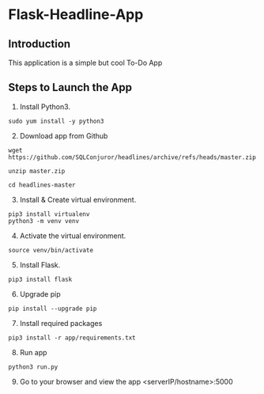 # Flask-Headline-App

## Introduction
This application is a simple but cool To-Do App

## Steps to Launch the App
1. Install Python3.
```
sudo yum install -y python3
```

2. Download app from Github
```
wget https://github.com/SQLConjuror/headlines/archive/refs/heads/master.zip

unzip master.zip

cd headlines-master
```

3. Install & Create virtual environment.
```
pip3 install virtualenv
python3 -m venv venv
```

4. Activate the virtual environment.
```
source venv/bin/activate
```

5. Install Flask.
```
pip3 install flask
```

6. Upgrade pip 
```
pip install --upgrade pip
```

7. Install required packages
```
pip3 install -r app/requirements.txt
```

8. Run app
```
python3 run.py
```

9. Go to your browser and view the app
<serverIP/hostname>:5000
